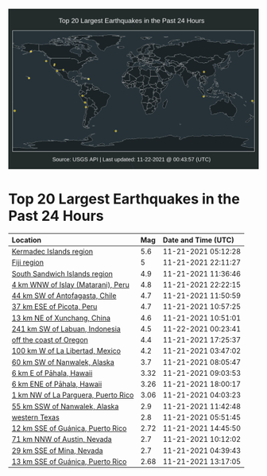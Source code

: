 ![Map](./map.png)

# Top 20 Largest Earthquakes in the Past 24 Hours

| Location | Mag | Date and Time (UTC) |
|:---|:---|:---|
| [Kermadec Islands region](https://earthquake.usgs.gov/earthquakes/eventpage/us7000fvvz) | 5.6 | 11-21-2021 05:12:28 |
| [Fiji region](https://earthquake.usgs.gov/earthquakes/eventpage/us7000fw18) | 5 | 11-21-2021 22:11:27 |
| [South Sandwich Islands region](https://earthquake.usgs.gov/earthquakes/eventpage/us7000fvy5) | 4.9 | 11-21-2021 11:36:46 |
| [4 km WNW of Islay (Matarani), Peru](https://earthquake.usgs.gov/earthquakes/eventpage/us7000fw19) | 4.8 | 11-21-2021 22:22:15 |
| [44 km SW of Antofagasta, Chile](https://earthquake.usgs.gov/earthquakes/eventpage/us7000fvy7) | 4.7 | 11-21-2021 11:50:59 |
| [37 km ESE of Picota, Peru](https://earthquake.usgs.gov/earthquakes/eventpage/us7000fvxw) | 4.7 | 11-21-2021 10:57:25 |
| [13 km NE of Xunchang, China](https://earthquake.usgs.gov/earthquakes/eventpage/us7000fvxp) | 4.6 | 11-21-2021 10:51:01 |
| [241 km SW of Labuan, Indonesia](https://earthquake.usgs.gov/earthquakes/eventpage/us7000fw1m) | 4.5 | 11-22-2021 00:23:41 |
| [off the coast of Oregon](https://earthquake.usgs.gov/earthquakes/eventpage/us7000fvzv) | 4.4 | 11-21-2021 17:25:37 |
| [100 km W of La Libertad, Mexico](https://earthquake.usgs.gov/earthquakes/eventpage/us7000fvvi) | 4.2 | 11-21-2021 03:47:02 |
| [60 km SW of Nanwalek, Alaska](https://earthquake.usgs.gov/earthquakes/eventpage/ak021exmgfhw) | 3.7 | 11-21-2021 08:05:47 |
| [6 km E of Pāhala, Hawaii](https://earthquake.usgs.gov/earthquakes/eventpage/hv72806007) | 3.32 | 11-21-2021 09:03:53 |
| [6 km ENE of Pāhala, Hawaii](https://earthquake.usgs.gov/earthquakes/eventpage/hv72806527) | 3.26 | 11-21-2021 18:00:17 |
| [1 km NW of La Parguera, Puerto Rico](https://earthquake.usgs.gov/earthquakes/eventpage/pr2021325000) | 3.06 | 11-21-2021 04:03:23 |
| [55 km SSW of Nanwalek, Alaska](https://earthquake.usgs.gov/earthquakes/eventpage/ak021exognxk) | 2.9 | 11-21-2021 11:42:48 |
| [western Texas](https://earthquake.usgs.gov/earthquakes/eventpage/us7000fvw7) | 2.8 | 11-21-2021 05:51:45 |
| [12 km SSE of Guánica, Puerto Rico](https://earthquake.usgs.gov/earthquakes/eventpage/pr2021325005) | 2.72 | 11-21-2021 14:45:50 |
| [71 km NNW of Austin, Nevada](https://earthquake.usgs.gov/earthquakes/eventpage/nn00828578) | 2.7 | 11-21-2021 10:12:02 |
| [29 km SSE of Mina, Nevada](https://earthquake.usgs.gov/earthquakes/eventpage/nn00828552) | 2.7 | 11-21-2021 04:39:43 |
| [13 km SSE of Guánica, Puerto Rico](https://earthquake.usgs.gov/earthquakes/eventpage/pr2021325004) | 2.68 | 11-21-2021 13:17:05 |
